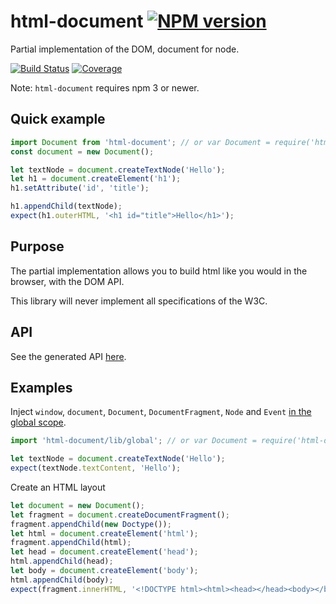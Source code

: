# html-document [![NPM version][npm-image]][npm-url]

Partial implementation of the DOM, document for node.

[![Build Status][build-status-image]][build-status-url] [![Coverage][coverage-image]][coverage-url]

Note: `html-document` requires npm 3 or newer.

## Quick example

```js
import Document from 'html-document'; // or var Document = require('html-document');
const document = new Document();

let textNode = document.createTextNode('Hello');
let h1 = document.createElement('h1');
h1.setAttribute('id', 'title');

h1.appendChild(textNode);
expect(h1.outerHTML, '<h1 id="title">Hello</h1>');
```

## Purpose

The partial implementation allows you to build html like you would in the browser, with the DOM API.

This library will never implement all specifications of the W3C.

## API

See the generated API [here](https://html-document.github.io/html-document/docs/).

## Examples

Inject `window`, `document`, `Document`, `DocumentFragment`, `Node` and `Event` [in the global scope](src/global.js).

```js
import 'html-document/lib/global'; // or var Document = require('html-document/lib/global');

let textNode = document.createTextNode('Hello');
expect(textNode.textContent, 'Hello');
```

Create an HTML layout

```js
let document = new Document();
let fragment = document.createDocumentFragment();
fragment.appendChild(new Doctype());
let html = document.createElement('html');
fragment.appendChild(html);
let head = document.createElement('head');
html.appendChild(head);
let body = document.createElement('body');
html.appendChild(body);
expect(fragment.innerHTML, '<!DOCTYPE html><html><head></head><body></body></html>');
```


[npm-image]: https://img.shields.io/npm/v/html-document.svg?style=flat-square
[npm-url]: https://npmjs.org/package/html-document
[build-status-image]: https://img.shields.io/circleci/project/html-document/html-document/master.svg?style=flat-square
[build-status-url]: https://circleci.com/gh/html-document/html-document
[coverage-image]: https://img.shields.io/coveralls/html-document/html-document/master.svg?style=flat-square
[coverage-url]: http://html-document.github.io/html-document/coverage/lcov-report/
